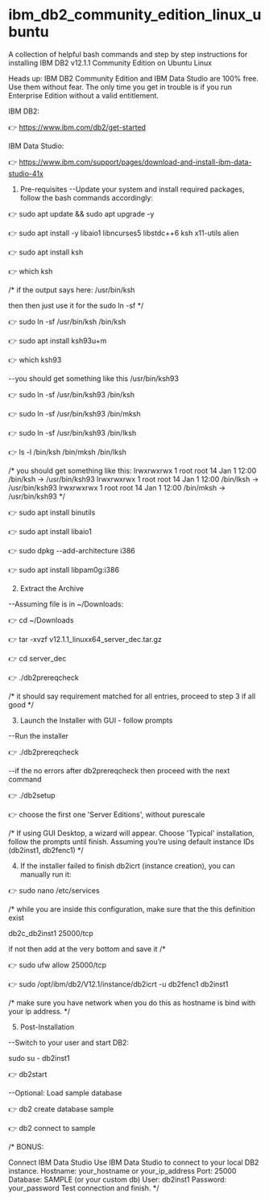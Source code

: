 # ibm_db2_community_edition_linux_ubuntu
A collection of helpful bash commands and step by step instructions for installing IBM DB2 v12.1.1 Community Edition on Ubuntu Linux


Heads up: IBM DB2 Community Edition and IBM Data Studio are 100% free.
Use them without fear. The only time you get in trouble is if you run Enterprise Edition without a valid entitlement.

IBM DB2: 

👉 https://www.ibm.com/db2/get-started

IBM Data Studio: 

👉 https://www.ibm.com/support/pages/download-and-install-ibm-data-studio-41x

1. Pre-requisites
--Update your system and install required packages, follow the bash commands accordingly:

👉 sudo apt update && sudo apt upgrade -y

👉 sudo apt install -y libaio1 libncurses5 libstdc++6 ksh x11-utils alien

👉 sudo apt install ksh


👉 which ksh

/*
if the output says here: /usr/bin/ksh

then then just use it for the sudo ln -sf
*/

👉 sudo ln -sf /usr/bin/ksh /bin/ksh

👉 sudo apt install ksh93u+m

👉 which ksh93

--you should get something like this /usr/bin/ksh93


👉 sudo ln -sf /usr/bin/ksh93 /bin/ksh

👉 sudo ln -sf /usr/bin/ksh93 /bin/mksh

👉 sudo ln -sf /usr/bin/ksh93 /bin/lksh

👉 ls -l /bin/ksh /bin/mksh /bin/lksh

/* 
you should get something like this:
lrwxrwxrwx 1 root root 14 Jan  1 12:00 /bin/ksh -> /usr/bin/ksh93
lrwxrwxrwx 1 root root 14 Jan  1 12:00 /bin/lksh -> /usr/bin/ksh93
lrwxrwxrwx 1 root root 14 Jan  1 12:00 /bin/mksh -> /usr/bin/ksh93
*/


👉 sudo apt install binutils

👉 sudo apt install libaio1


👉 sudo dpkg --add-architecture i386

👉 sudo apt install libpam0g:i386




2. Extract the Archive

--Assuming file is in ~/Downloads:

👉 cd ~/Downloads


👉 tar -xvzf v12.1.1_linuxx64_server_dec.tar.gz

👉 cd server_dec

👉 ./db2prereqcheck

/*
it should say requirement matched for all entries, proceed to step 3 if all good
*/



3. Launch the Installer with GUI - follow prompts


--Run the installer

👉 ./db2prereqcheck 

--if the no errors after db2prereqcheck then proceed with the next command

👉 ./db2setup

👉 choose the first one 'Server Editions', without purescale

/*
If using GUI Desktop, a wizard will appear. Choose 'Typical' installation, follow the prompts until finish.
Assuming you’re using default instance IDs (db2inst1, db2fenc1)
*/

4. If the installer failed to finish db2icrt (instance creation), you can manually run it:

👉 sudo nano /etc/services

/*
while you are inside this configuration, make sure that the this definition exist

db2c_db2inst1   25000/tcp

if not then add at the very bottom and save it
/*

👉 sudo ufw allow 25000/tcp

👉 sudo /opt/ibm/db2/V12.1/instance/db2icrt -u db2fenc1 db2inst1


/*
make sure you have network when you do this as hostname is bind with your ip address.
*/

5. Post-Installation

--Switch to your user and start DB2:


sudo su - db2inst1

👉  db2start

--Optional: Load sample database

👉  db2 create database sample

👉  db2 connect to sample

/*
BONUS:

Connect IBM Data Studio
Use IBM Data Studio to connect to your local DB2 instance.
Hostname: your_hostname or your_ip_address
Port: 25000
Database: SAMPLE (or your custom db)
User: db2inst1
Password: your_password
Test connection and finish.
*/
